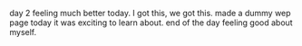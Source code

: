 day 2 feeling much better today. I got this, we got this.
made a dummy wep page today it was exciting to learn about.
end of the day feeling good about myself.